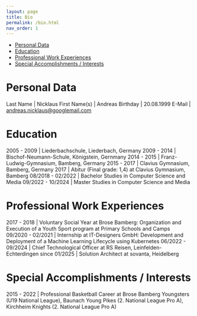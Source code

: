 ```yaml
---
layout: page
title: Bio
permalink: /bio.html
nav_order: 1
---
```


- [Personal Data](#personal-data)
- [Education](#education)
- [Professional Work Experiences](#professional-work-experiences)
- [Special Accomplishments / Interests](#special-accomplishments--interests)

# Personal Data

Last Name | Nicklaus
First Name(s) | Andreas
Birthday | 20.08.1999
E-Mail | [andreas.nicklaus@googlemail.com](mailto:andreas.nicklaus@googlemail.com)

# Education

2005 - 2009 | Liederbachschule, Liederbach, Germany
2009 - 2014 | Bischof-Neumann-Schule, Königstein, Gernmany
2014 - 2015 | Franz-Ludwig-Gymnasium, Bamberg, Germany
2015 - 2017 | Clavius Gymnasium, Bamberg, Germany
2017 | Abitur (Final grade: 1,4) at Clavius Gymnasium, Bamberg
08/2018 - 02/2022 | Bachelor Studies in Computer Science and Media
09/2022 - 10/2024 | Master Studies in Computer Science and Media

# Professional Work Experiences

2017 - 2018 | Voluntary Social Year at Brose Bamberg: Organization and Execution of a Youth Sport program at Primary Schools and Camps
09/2020 - 02/2021 | Internship at IT-Designers GmbH: Development and Deployment of a Machine Learning Lifecycle using Kubernetes
06/2022 - 09/2024 | Chief Technological Officer at RS Reisen, Leinfelden-Echterdingen
since 01/2025 | Solution Architect at sovanta, Heidelberg

# Special Accomplishments / Interests

2015 - 2022 | Professional Basketball Career at Brose Bamberg Youngsters (U19 National League), Baunach Young Pikes (2. National League Pro A), Kirchheim Knights (2. National League Pro A)
